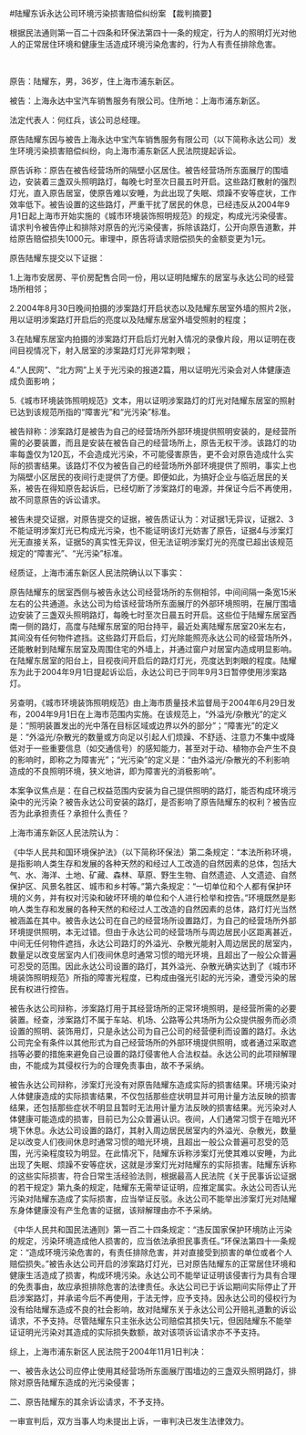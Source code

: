 #陆耀东诉永达公司环境污染损害赔偿纠纷案 
【裁判摘要】

根据民法通则第一百二十四条和环保法第四十一条的规定，行为人的照明灯光对他人的正常居住环境和健康生活造成环境污染危害的，行为人有责任排除危害。

 

原告：陆耀东，男，36岁，住上海市浦东新区。

被告：上海永达中宝汽车销售服务有限公司。住所地：上海市浦东新区。

法定代表人：何红兵，该公司总经理。

原告陆耀东因与被告上海永达中宝汽车销售服务有限公司（以下简称永达公司）发生环境污染损害赔偿纠纷，向上海市浦东新区人民法院提起诉讼。

原告诉称：原告在被告经营场所的隔壁小区居住。被告经营场所东面展厅的围墙边，安装着三盏双头照明路灯，每晚七时至次日晨五时开启。这些路灯散射的强烈灯光，直入原告居室，使原告难以安睡，为此出现了失眠、烦躁不安等症状，工作效率低下。被告设置的这些路灯，严重干扰了居民的休息，已经违反从2004年9月1日起上海市开始实施的《城市环境装饰照明规范》的规定，构成光污染侵害。请求判令被告停止和排除对原告的光污染侵害，拆除该路灯，公开向原告道歉，并给原告赔偿损失1000元。审理中，原告将请求赔偿损失的金额变更为1元。

原告陆耀东提交以下证据：

1.上海市安居房、平价房配售合同一份，用以证明陆耀东的居室与永达公司的经营场所相邻；

2.2004年8月30日晚间拍摄的涉案路灯开启状态以及陆耀东居室外墙的照片2张，用以证明涉案路灯开启后的亮度以及陆耀东居室外墙受照射的程度；

3.在陆耀东居室内拍摄的涉案路灯开启后灯光射入情况的录像片段，用以证明在夜间目视情况下，射入居室的涉案路灯灯光非常刺眼；

4.“人民网”、“北方网”上关于光污染的报道2篇，用以证明光污染会对人体健康造成负面影响；

5.《城市环境装饰照明规范》文本，用以证明涉案路灯的灯光对陆耀东居室的照射已达到该规范所指的“障害光”和“光污染”标准。

被告辩称：涉案路灯是被告为自己的经营场所外部环境提供照明安装的，是经营所需的必要装置，而且是安装在被告自己的经营场所上，原告无权干涉。该路灯的功率每盏仅为120瓦，不会造成光污染，不可能侵害原告，更不会对原告造成什么实际的损害结果。该路灯不仅为被告自己的经营场所外部环境提供了照明，事实上也为隔壁小区居民的夜间行走提供了方便。即便如此，为搞好企业与临近居民的关系，被告在得知原告起诉后，已经切断了涉案路灯的电源，并保证今后不再使用，故不同意原告的诉讼请求。

被告未提交证据，对原告提交的证据，被告质证认为：对证据1无异议，证据2、3不能证明涉案灯光已构成光污染，也不能证明该灯光妨害了原告，证据4与涉案灯光无直接关系，证据5的真实性无异议，但无法证明涉案灯光的亮度已超出该规范规定的“障害光”、“光污染”标准。

经质证，上海市浦东新区人民法院确认以下事实：

原告陆耀东的居室西侧与被告永达公司经营场所的东侧相邻，中间间隔一条宽15米左右的公共通道。永达公司为给该经营场所东面展厅的外部环境照明，在展厅围墙边安装了三盏双头照明路灯，每晚七时至次日晨五时开启。这些位于陆耀东居室西南一侧的路灯，高度与陆耀东居室的阳台持平，最近处离陆耀东居室20米左右，其间没有任何物件遮挡。这些路灯开启后，灯光除能照亮永达公司的经营场所外，还能散射到陆耀东居室及周围住宅的外墙上，并通过窗户对居室内造成明显影响。在陆耀东居室的阳台上，目视夜间开启后的路灯灯光，亮度达到刺眼的程度。陆耀东为此于2004年9月1日提起诉讼后，永达公司已于同年9月3日暂停使用涉案路灯。

另查明，《城市环境装饰照明规范》由上海市质量技术监督局于2004年6月29日发布，2004年9月1日在上海市范围内实施。在该规范上，“外溢光/杂散光”的定义是：“照明装置发出的光中落在目标区域或边界以外的部分”；“障害光”的定义是：“外溢光/杂散光的数量或方向足以引起人们烦躁、不舒适、注意力不集中或降低对于一些重要信息（如交通信号）的感知能力，甚至对于动、植物亦会产生不良的影响时，即称之为障害光”；“光污染”的定义是：“由外溢光/杂散光的不利影响造成的不良照明环境，狭义地讲，即为障害光的消极影响”。

本案争议焦点是：在自己权益范围内安装为自己提供照明的路灯，能否构成环境污染中的光污染？被告永达公司安装的路灯，是否影响了原告陆耀东的权利？被告应否为此承担责任？承担什么责任？

上海市浦东新区人民法院认为：

《中华人民共和国环境保护法》（以下简称环保法）第二条规定：“本法所称环境，是指影响人类生存和发展的各种天然的和经过人工改造的自然因素的总体，包括大气、水、海洋、土地、矿藏、森林、草原、野生生物、自然遗迹、人文遗迹、自然保护区、风景名胜区、城市和乡村等。”第六条规定：“一切单位和个人都有保护环境的义务，并有权对污染和破坏环境的单位和个人进行检举和控告。”环境既然是影响人类生存和发展的各种天然的和经过人工改造的自然因素的总体，路灯灯光当然被涵盖在其中。被告永达公司在自己的经营场所设置路灯，为自己的经营场所外部环境提供照明，本无过错。但由于永达公司的经营场所与周边居民小区距离甚近，中间无任何物件遮挡，永达公司路灯的外溢光、杂散光能射入周边居民的居室内，数量足以改变居室内人们夜间休息时通常习惯的暗光环境，且超出了一般公众普遍可忍受的范围。因此永达公司设置的路灯，其外溢光、杂散光确实达到了《城市环境装饰照明规范》所指的障害光程度，已构成由强光引起的光污染，遭受污染的居民有权进行控告。

被告永达公司辩称，涉案路灯用于其经营场所的正常环境照明，是经营所需的必要装置。经查，涉案路灯不属于车站、机场、公路等公共场所为公众提供服务而必须设置的照明、装饰用灯，只是永达公司为自己公司的经营便利而设置的路灯。永达公司完全有条件以其他形式为自己经营场所的外部环境提供照明，或者通过采取遮挡等必要的措施来避免自己设置的路灯侵害他人合法权益。永达公司的此项辩解理由，不能成为其侵权行为的合理免责事由，故不予采纳。

被告永达公司辩称，涉案灯光没有对原告陆耀东造成实际的损害结果。环境污染对人体健康造成的实际损害结果，不仅包括那些症状明显并可用计量方法反映的损害结果，还包括那些症状不明显且暂时无法用计量方法反映的损害结果。光污染对人体健康可能造成的损害，目前已为公众普遍认识。夜间，人们通常习惯于在暗光环境下休息。永达公司设置的路灯，其射入周边居民居室内的外溢光、杂散光，数量足以改变人们夜间休息时通常习惯的暗光环境，且超出一般公众普遍可忍受的范围，光污染程度较为明显。在此情况下，陆耀东诉称涉案灯光使其难以安睡，为此出现了失眠、烦躁不安等症状，这就是涉案灯光对陆耀东的实际损害。陆耀东诉称的这些实际损害，符合日常生活经验法则，根据最高人民法院《关于民事诉讼证据的若干规定》第九条的规定，陆耀东无需举证证明，应推定属实。永达公司否认光污染对陆耀东造成了实际损害，应当举证反驳。永达公司不能举出涉案灯光对陆耀东身体健康没有产生危害的证据，该辩解理由亦不予采纳。

《中华人民共和国民法通则》第一百二十四条规定：“违反国家保护环境防止污染的规定，污染环境造成他人损害的，应当依法承担民事责任。”环保法第四十一条规定：“造成环境污染危害的，有责任排除危害，并对直接受到损害的单位或者个人赔偿损失。”被告永达公司开启的涉案路灯灯光，已对原告陆耀东的正常居住环境和健康生活造成了损害，构成环境污染。永达公司不能举证证明该侵害行为具有合理的免责事由，故应承担排除危害的法律责任。永达公司已于诉讼期间实际停止了开启涉案路灯，并承诺今后不再使用，于法无悖，应予支持。因永达公司的侵权行为没有给陆耀东造成不良的社会影响，故对陆耀东关于永达公司公开赔礼道歉的诉讼请求，不予支持。尽管陆耀东只主张永达公司赔偿其损失1元，但因陆耀东不能举证证明光污染对其造成的实际损失数额，故对该项诉讼请求亦不予支持。

综上，上海市浦东新区人民法院于2004年11月1日判决：

一、被告永达公司应停止使用其经营场所东面展厅围墙边的三盏双头照明路灯，排除对原告陆耀东造成的光污染侵害；

二、原告陆耀东的其余诉讼请求，不予支持。

一审宣判后，双方当事人均未提出上诉，一审判决已发生法律效力。


